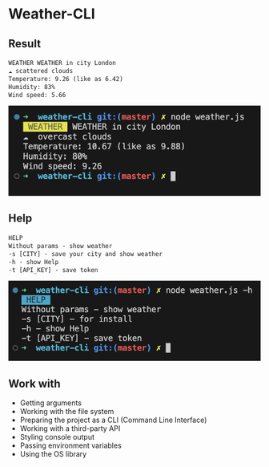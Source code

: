 # Weather-CLI

## Result

```console
WEATHER WEATHER in city London
☁️ scattered clouds
Temperature: 9.26 (like as 6.42)
Humidity: 83%
Wind speed: 5.66
```

![Alt text](image.png)

## Help

```console
HELP
Without params - show weather
-s [CITY] - save your city and show weather
-h - show Help
-t [API_KEY] - save token
```

![Alt text](image-1.png)

## Work with

- Getting arguments
- Working with the file system
- Preparing the project as a CLI (Command Line Interface)
- Working with a third-party API
- Styling console output
- Passing environment variables
- Using the OS library
